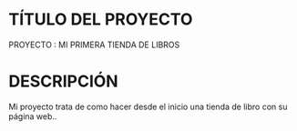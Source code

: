 # TÍTULO DEL PROYECTO
PROYECTO : MI PRIMERA TIENDA DE LIBROS

# DESCRIPCIÓN
Mi proyecto trata de como hacer desde el inicio una tienda de libro con su página web..